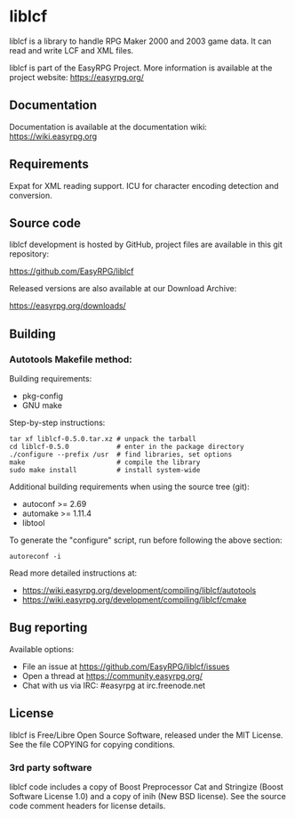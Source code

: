 # liblcf

liblcf is a library to handle RPG Maker 2000 and 2003 game data.
It can read and write LCF and XML files.

liblcf is part of the EasyRPG Project. More information is available
at the project website: https://easyrpg.org/


## Documentation

Documentation is available at the documentation wiki: https://wiki.easyrpg.org


## Requirements

Expat for XML reading support.
ICU for character encoding detection and conversion.


## Source code

liblcf development is hosted by GitHub, project files are available
in this git repository:

https://github.com/EasyRPG/liblcf

Released versions are also available at our Download Archive:

https://easyrpg.org/downloads/


## Building

### Autotools Makefile method:

Building requirements:

- pkg-config
- GNU make

Step-by-step instructions:

    tar xf liblcf-0.5.0.tar.xz # unpack the tarball
    cd liblcf-0.5.0            # enter in the package directory
    ./configure --prefix /usr  # find libraries, set options
    make                       # compile the library
    sudo make install          # install system-wide

Additional building requirements when using the source tree (git):

- autoconf >= 2.69
- automake >= 1.11.4
- libtool

To generate the "configure" script, run before following the above section:

    autoreconf -i

Read more detailed instructions at:

* https://wiki.easyrpg.org/development/compiling/liblcf/autotools
* https://wiki.easyrpg.org/development/compiling/liblcf/cmake


## Bug reporting

Available options:

* File an issue at https://github.com/EasyRPG/liblcf/issues
* Open a thread at https://community.easyrpg.org/
* Chat with us via IRC: #easyrpg at irc.freenode.net


## License

liblcf is Free/Libre Open Source Software, released under the MIT License.
See the file COPYING for copying conditions.

### 3rd party software

liblcf code includes a copy of Boost Preprocessor Cat and Stringize
(Boost Software License 1.0) and a copy of inih (New BSD license).
See the source code comment headers for license details.
